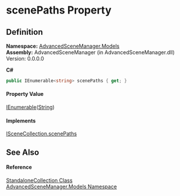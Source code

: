 # scenePaths Property




## Definition
**Namespace:** <a href="N_AdvancedSceneManager_Models.md">AdvancedSceneManager.Models</a>  
**Assembly:** AdvancedSceneManager (in AdvancedSceneManager.dll) Version: 0.0.0.0

**C#**
``` C#
public IEnumerable<string> scenePaths { get; }
```



#### Property Value
<a href="https://learn.microsoft.com/dotnet/api/system.collections.generic.ienumerable-1" target="_blank" rel="noopener noreferrer">IEnumerable</a>(<a href="https://learn.microsoft.com/dotnet/api/system.string" target="_blank" rel="noopener noreferrer">String</a>)

#### Implements
<a href="P_AdvancedSceneManager_Models_ISceneCollection_scenePaths.md">ISceneCollection.scenePaths</a>  


## See Also


#### Reference
<a href="T_AdvancedSceneManager_Models_StandaloneCollection.md">StandaloneCollection Class</a>  
<a href="N_AdvancedSceneManager_Models.md">AdvancedSceneManager.Models Namespace</a>  
